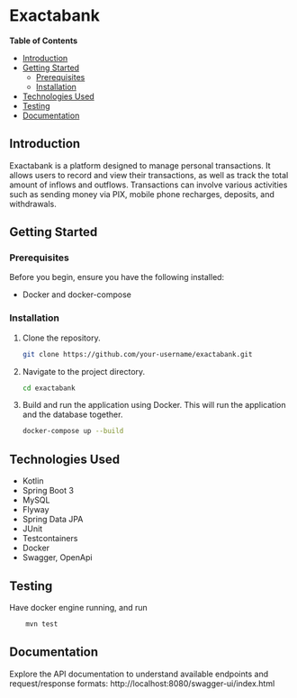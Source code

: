 # Exactabank

**Table of Contents**
- [Introduction](#introduction)
- [Getting Started](#getting-started)
    - [Prerequisites](#prerequisites)
    - [Installation](#installation)
- [Technologies Used](#technologies-used)
- [Testing](#testing)
- [Documentation](#documentation)

## Introduction

Exactabank is a platform designed to manage personal transactions. It allows users to record and view their transactions, as well as track the total amount of inflows and outflows. Transactions can involve various activities such as sending money via PIX, mobile phone recharges, deposits, and withdrawals.

## Getting Started

### Prerequisites

Before you begin, ensure you have the following installed:

- Docker and docker-compose

### Installation

1. Clone the repository.
   ```bash
   git clone https://github.com/your-username/exactabank.git

2. Navigate to the project directory.
    ```bash
    cd exactabank
   
3. Build and run the application using Docker. This will run the application and the database together.
    ```bash
   docker-compose up --build

## Technologies Used

- Kotlin
- Spring Boot 3
- MySQL
- Flyway
- Spring Data JPA
- JUnit
- Testcontainers
- Docker
- Swagger, OpenApi

## Testing

Have docker engine running, and run
```bash
    mvn test
```

## Documentation

Explore the API documentation to understand available endpoints and request/response formats:
http://localhost:8080/swagger-ui/index.html
